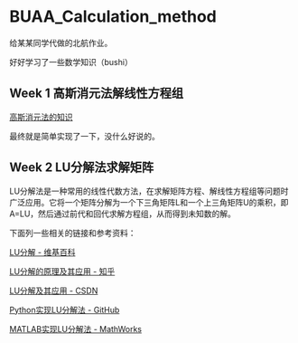 # BUAA_Calculation_method

给某某同学代做的北航作业。

好好学习了一些数学知识（bushi）

## Week 1 高斯消元法解线性方程组

[高斯消元法的知识](https://zh.wikipedia.org/wiki/%E9%AB%98%E6%96%AF%E6%B6%88%E5%85%83%E6%B3%95)

最终就是简单实现了一下，没什么好说的。

## Week 2 LU分解法求解矩阵

LU分解法是一种常用的线性代数方法，在求解矩阵方程、解线性方程组等问题时广泛应用。它将一个矩阵分解为一个下三角矩阵L和一个上三角矩阵U的乘积，即A=LU，然后通过前代和回代求解方程组，从而得到未知数的解。

下面列一些相关的链接和参考资料：

[LU分解 - 维基百科](https://zh.wikipedia.org/zh-hans/LU%E5%88%86%E8%A7%A3)

[LU分解的原理及其应用 - 知乎](https://zhuanlan.zhihu.com/p/156544816)

[LU分解及其应用 - CSDN ](https://blog.csdn.net/weixin_42128971/article/details/105122424)

[Python实现LU分解法 - GitHub](https://github.com/Ransom767/Python-LU-decomposition)

[MATLAB实现LU分解法 - MathWorks](https://www.mathworks.com/help/matlab/ref/lu.html)
